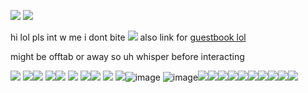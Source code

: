 ![](https://i.pinimg.com/originals/f8/0a/65/f80a65ade3c1bc7ec09be5021f06d4ab.gif)
![](https://64.media.tumblr.com/0e87e08a7a9b3d3f8276fa4950a22e36/15d2e4c549cf5f51-8c/s640x960/799c5a3b48ad51f0edf4e2b89030279e3cd5fb1c.pnj)

 hi lol pls int w me i dont bite ![](https://yokai.crd.co/assets/images/gallery19/b5db3073.gif?v=b4df531c) also link for [guestbook lol](https://scarybitches.atabook.org)
 
 might be offtab or away so uh whisper before interacting
 
 ![](https://supplies.ju.mp/assets/images/gallery09/fc6104f9.png?v=6a50b904) ![](https://supplies.ju.mp/assets/images/gallery01/a7d03b9b.gif?v=6a50b904)![](https://supplies.ju.mp/assets/images/gallery02/84694a78.png?v=6a50b904) ![](https://supplies.ju.mp/assets/images/gallery02/4a9775e2.gif?v=6a50b904)![](![image](https://github.com/gothic-dolll/reixzz/assets/128640453/b9643255-9970-4a17-a036-87baa703fefd)
) ![](https://64.media.tumblr.com/1fb9bff94b8fc4e9a6396724f8b05119/c84e08e5d927854e-41/s100x200/28c3347297c1ce1024e1746092bc22b58d0078bd.png) ![](https://images-wixmp-ed30a86b8c4ca887773594c2.wixmp.com/f/73f7f4f3-0155-456c-9d65-5897b3178250/d2u0edj-91dafdbb-b396-47ee-80f3-bd7ae8f97ff4.gif?token=eyJ0eXAiOiJKV1QiLCJhbGciOiJIUzI1NiJ9.eyJzdWIiOiJ1cm46YXBwOjdlMGQxODg5ODIyNjQzNzNhNWYwZDQxNWVhMGQyNmUwIiwiaXNzIjoidXJuOmFwcDo3ZTBkMTg4OTgyMjY0MzczYTVmMGQ0MTVlYTBkMjZlMCIsIm9iaiI6W1t7InBhdGgiOiJcL2ZcLzczZjdmNGYzLTAxNTUtNDU2Yy05ZDY1LTU4OTdiMzE3ODI1MFwvZDJ1MGVkai05MWRhZmRiYi1iMzk2LTQ3ZWUtODBmMy1iZDdhZThmOTdmZjQuZ2lmIn1dXSwiYXVkIjpbInVybjpzZXJ2aWNlOmZpbGUuZG93bmxvYWQiXX0.AVndjAciMFIAuqSKijGl14D4jKmP9UsTiz59Vkw11KI)![](https://collection.ju.mp/assets/images/gallery05/e730e174.gif?v=0236594d) ![](https://file.garden/ZRa40spOlUzNliEM/graphics/stamps/anime/IMG_3960.png) ![](![image](https://github.com/gothic-dolll/reixzz/assets/128640453/a8f55e46-3587-4549-9948-34e4d31ae325)
)![image](https://github.com/gothic-dolll/gothic-dolll/assets/128640453/35f6a0e3-2b9e-4f7d-8520-dfe9ca364a06) ![image](https://github.com/gothic-dolll/gothic-dolll/assets/128640453/a20109c8-888a-4ccb-a430-fbed39ac5bb0)![](https://64.media.tumblr.com/8b7e548cad2ab672ae14b795e4970700/5e32473d1d84c649-9f/s100x200/12c962d703b669c3c9f5e860bb703a32c0724794.gifv)![](https://images-wixmp-ed30a86b8c4ca887773594c2.wixmp.com/f/4e6c19b7-be28-4653-891a-ccab45a9b063/ddqcdhx-dccea403-61d6-4a0f-aca6-7136cc3fea23.png/v1/fill/w_99,h_56,strp/rose_cookie_stamp_by_megumar_ddqcdhx-fullview.png?token=eyJ0eXAiOiJKV1QiLCJhbGciOiJIUzI1NiJ9.eyJzdWIiOiJ1cm46YXBwOjdlMGQxODg5ODIyNjQzNzNhNWYwZDQxNWVhMGQyNmUwIiwiaXNzIjoidXJuOmFwcDo3ZTBkMTg4OTgyMjY0MzczYTVmMGQ0MTVlYTBkMjZlMCIsIm9iaiI6W1t7ImhlaWdodCI6Ijw9NTYiLCJwYXRoIjoiXC9mXC80ZTZjMTliNy1iZTI4LTQ2NTMtODkxYS1jY2FiNDVhOWIwNjNcL2RkcWNkaHgtZGNjZWE0MDMtNjFkNi00YTBmLWFjYTYtNzEzNmNjM2ZlYTIzLnBuZyIsIndpZHRoIjoiPD05OSJ9XV0sImF1ZCI6WyJ1cm46c2VydmljZTppbWFnZS5vcGVyYXRpb25zIl19.G2an6tElOM286TbTlnCr-WqG-uQK6L3y4AugMAot2Js)![](https://images-wixmp-ed30a86b8c4ca887773594c2.wixmp.com/f/044c23bb-7c85-4d02-93fc-a6c043649890/d6o83t1-b7d23c9c-1b4b-48b7-b316-1f5a703a25a0.png?token=eyJ0eXAiOiJKV1QiLCJhbGciOiJIUzI1NiJ9.eyJzdWIiOiJ1cm46YXBwOjdlMGQxODg5ODIyNjQzNzNhNWYwZDQxNWVhMGQyNmUwIiwiaXNzIjoidXJuOmFwcDo3ZTBkMTg4OTgyMjY0MzczYTVmMGQ0MTVlYTBkMjZlMCIsIm9iaiI6W1t7InBhdGgiOiJcL2ZcLzA0NGMyM2JiLTdjODUtNGQwMi05M2ZjLWE2YzA0MzY0OTg5MFwvZDZvODN0MS1iN2QyM2M5Yy0xYjRiLTQ4YjctYjMxNi0xZjVhNzAzYTI1YTAucG5nIn1dXSwiYXVkIjpbInVybjpzZXJ2aWNlOmZpbGUuZG93bmxvYWQiXX0.uy_P3rt3SdQ-HbfL34lC8rG6ezPgCTPiBsNcNODgQ40)![](https://images-wixmp-ed30a86b8c4ca887773594c2.wixmp.com/f/3549612f-88b0-421c-9534-b621449ab9f3/d1tvsbe-9e134696-d922-4aa2-8090-bf3f87099c79.gif?token=eyJ0eXAiOiJKV1QiLCJhbGciOiJIUzI1NiJ9.eyJzdWIiOiJ1cm46YXBwOjdlMGQxODg5ODIyNjQzNzNhNWYwZDQxNWVhMGQyNmUwIiwiaXNzIjoidXJuOmFwcDo3ZTBkMTg4OTgyMjY0MzczYTVmMGQ0MTVlYTBkMjZlMCIsIm9iaiI6W1t7InBhdGgiOiJcL2ZcLzM1NDk2MTJmLTg4YjAtNDIxYy05NTM0LWI2MjE0NDlhYjlmM1wvZDF0dnNiZS05ZTEzNDY5Ni1kOTIyLTRhYTItODA5MC1iZjNmODcwOTljNzkuZ2lmIn1dXSwiYXVkIjpbInVybjpzZXJ2aWNlOmZpbGUuZG93bmxvYWQiXX0.3wfSGWLEUf0vWgZCgYD_D8Yn0QVj-SPOSXlD7OkOWAM)![](https://images-wixmp-ed30a86b8c4ca887773594c2.wixmp.com/f/bf4c9d5c-080f-4260-adbf-0b48f11d2fe1/d4dqzbv-0603924b-78f7-4d60-975b-7dfb27d34d9f.gif?token=eyJ0eXAiOiJKV1QiLCJhbGciOiJIUzI1NiJ9.eyJzdWIiOiJ1cm46YXBwOjdlMGQxODg5ODIyNjQzNzNhNWYwZDQxNWVhMGQyNmUwIiwiaXNzIjoidXJuOmFwcDo3ZTBkMTg4OTgyMjY0MzczYTVmMGQ0MTVlYTBkMjZlMCIsIm9iaiI6W1t7InBhdGgiOiJcL2ZcL2JmNGM5ZDVjLTA4MGYtNDI2MC1hZGJmLTBiNDhmMTFkMmZlMVwvZDRkcXpidi0wNjAzOTI0Yi03OGY3LTRkNjAtOTc1Yi03ZGZiMjdkMzRkOWYuZ2lmIn1dXSwiYXVkIjpbInVybjpzZXJ2aWNlOmZpbGUuZG93bmxvYWQiXX0.YQt89vo5n1blUOHX5Z-RDTA4i6-3pKlOfk7JLBqrbO4)![](https://64.media.tumblr.com/a188df5c8646719d930518241877f180/dde60c1e9dfffeeb-67/s100x200/a8d8cf4359165dd10bf36255838af7a87e47d15d.jpg)![](https://wilardo.crd.co/assets/images/gallery13/da22db92.png?v=d19c95ca)![](https://wilardo.crd.co/assets/images/gallery13/d26817f6.png?v=d19c95ca)![](https://wilardo.crd.co/assets/images/gallery16/a6415497.png?v=d19c95ca)![](https://files.catbox.moe/kazsap.gif)


